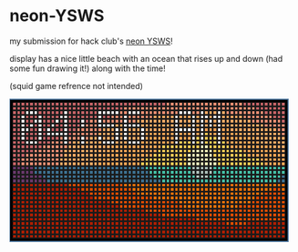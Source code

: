# neon-YSWS

my submission for hack club's [neon YSWS]((https://github.com/hackclub/neon))!

display has a nice little beach with an ocean that rises up and down (had some fun drawing it!) along with the time!

(squid game refrence not intended)

![](</display.png>)

